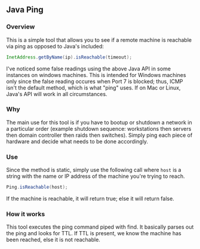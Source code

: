 ## Java Ping
### Overview
This is a simple tool that allows you to see if a remote machine is reachable
via ping as opposed to Java's included: 
```java
InetAddress.getByName(ip).isReachable(timeout);
```
I've noticed some false readings using the above Java API in some instances on
windows machines. This is intended for Windows machines only since the false 
reading occures when Port 7 is blocked; thus, ICMP isn't the default method, 
which is what "ping" uses. If on Mac or Linux, Java's API will work in all circumstances.

### Why
The main use for this tool is if you have to bootup or shutdown a network
in a particular order (example shutdown sequence: workstations then servers then 
domain controller then raids then switches). Simply ping each piece of hardware 
and decide what needs to be done accordingly.

### Use
Since the method is static, simply use the following call where `host` is a string with
the name or IP address of the machine you're trying to reach.
```java
Ping.isReachable(host);
```
If the machine is reachable, it will return true; else it will return false.

### How it works
This tool executes the ping command piped with find. It basically parses out the 
ping and looks for TTL. If TTL is present, we know the machine has been reached, else
it is not reachable.
